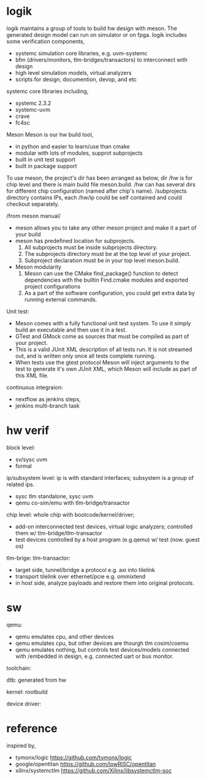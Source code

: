 # logik
logik maintains a group of tools to build hw design with meson. The generated design model can run on simulator or on fpga.
logik includes some verification components,
- systemc simulation core libraries, e.g. uvm-systemc
- bfm (drivers/monitors, tlm-bridges/transactors) to interconnect with design
- high level simulation models, virtual analyzers
- scripts for design, documention, devop, and etc

systemc core libraries including, 
- systemc 2.3.2
- systemc-uvm
- crave
- fc4sc

Meson
Meson is our hw build tool,
- in python and easier to learn/use than cmake
- modular with lots of modules, supprot subprojects
- built in unit test support
- built in package support

To use meson, the project's dir has been arranged as below, dir /hw is for chip level and there is main build file meson.build. 
/hw can has several dirs for different chip configuration (named after chip's name). /subprojects directory contains IPs, each /hw/ip could be self contained and could checkout separately.

/from meson manual/
- meson allows you to take any other meson project and make it a part of your build
- meson has predefined location for subprojects.
  1. All subprojects must be inside subprojects directory. 
  2. The subprojects directory must be at the top level of your project. 
  3. Subproject declaration must be in your top level meson.build.
- Meson modularity
  1. Meson can use the CMake find_package() function to detect dependencies with the builtin Find<NAME>.cmake modules and exported project configurations
  2. As a part of the software configuration, you could get extra data by running external commands.
  
Unit test:
- Meson comes with a fully functional unit test system. To use it simply build an executable and then use it in a test.
- GTest and GMock come as sources that must be compiled as part of your project.
- This is a valid JUnit XML description of all tests run. It is not streamed out, and is written only once all tests complete running.
- When tests use the gtest protocol Meson will inject arguments to the test to generate it's own JUnit XML, which Meson will include as part of this XML file.

continuous integraion:
- nextflow as jenkins steps,
- jenkins multi-branch task

# hw verif

block level:
- sv/sysc uvm
- formal

ip/subsystem level: ip is with standard interfaces; subsystem is a group of related ips. 
- sysc tlm standalone, sysc uvm
- qemu co-sim/emu with tlm-bridge/transactor

chip level: whole chip with bootcode/kernel/driver; 
- add-on interconnected test devices, virtual logic analyzers; controlled them w/ tlm-bridge/tlm-transactor
- test devices controlled by a host program (e.g.qemu) w/ test (now. guest os) 

tlm-brige:
tlm-transactor:
- target side, tunnel/bridge a protocol e.g. axi into tilelink
- transport tilelink over ethernet/pcie e.g. ommixtend
- in host side, analyze payloads and restore them into original protocols. 

# sw

qemu:
- qemu emulates cpu, and other devices 
- qemu emulates cpu, but other devices are thourgh tlm cosim/coemu
- qemu emulates nothing, but controls test devices/models connected with /embedded in design, e.g. connected uart or bus monitor.

toolchain:

dtb:
generated from hw

kernel:
rootbuild

device driver:

# reference
inspired by,
- tymonx/logic https://github.com/tymonx/logic
- google/opentitan https://github.com/lowRISC/opentitan
- xilinx/systemctlm https://github.com/Xilinx/libsystemctlm-soc


